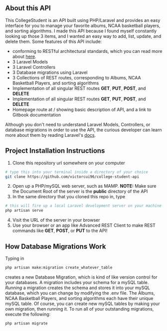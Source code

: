 ## About this API
This CollegeStudent is an API built using PHP/Laravel and provides an easy interface for you to manage your favorite albums, NCAA basketball players, and sorting algorithms. I made this API because I found myself constantly looking up those 3 items, and I wanted an easy way to add, list, update, and delete them. Some features of this API include: 

* conforming to RESTful architectural standards, which you can read more about [here](https://developer.mailchimp.com/documentation/mailchimp/guides/an-introduction-to-rest/). 
* 3 Laravel Models
* 3 Laravel Controllers
* 3 Database migrations using Laravel
* 3 Collections of REST routes, corresponding to Albums, NCAA Basketball Players, and sorting algorithms
* Implementation of all singular REST routes **GET**, **PUT**, **POST**, and **DELETE**
* Implementation of all singular REST routes **GET**, **PUT**, **POST**, and **DELETE**
* Homepage route at / showing basic description of API, and a link to Gitbook documentation

Although you don't need to understand Laravel Models, Controllers, or database migrations in order to use the API, the curious developer can learn more about them by reading Laravel's [docs](https://laravel.com/docs/5.4). 

## Project Installation Instructions
1. Clone this repository url somewhere on your computer
```bash
# type this into your terminal inside a directory of your choice
git clone https://github.com/victorcui96/college-student-api
```
2. Open up a PHP/mySQL web server, such as MAMP. **NOTE:** Make sure the Document Root of the server is the **public** directory of the API
3. In the same directory that you cloned this repo in, type
```bash
# this will fire up a local Laravel development server on your machine
php artisan serve
```
4. Visit the URL of the server in your browser
5. Use your browser or an app like Advanced REST Client to make REST commands like **GET**, **POST**, or **PUT** to the API!

## How Database Migrations Work
Typing in
```bash
php artisan make:migration create_whatever_table
```
creates a new Database Migration, which is kind of like version control for your databases. A migration includes your schema for a mySQL table. _Running_ a migration creates the schema and stores it into your mySQL database, which you can change by modifying the .env file. The Albums, NCAA Basketball Players, and sorting algorithms each have their unique mySQL table. Of course, you can create new mySQL tables by making your own migration, then running it. To run all of your outstanding migrations, execute the following:
```bash
php artisan migrate
```